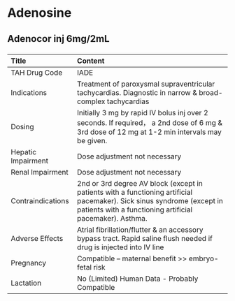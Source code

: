 # Adenosine

## Adenocor inj 6mg/2mL

##### 

| Title              | Content                                                                                                                                                                            |
|:-------------------|:-----------------------------------------------------------------------------------------------------------------------------------------------------------------------------------|
| TAH Drug Code      | IADE                                                                                                                                                                               |
| Indications        | Treatment of paroxysmal supraventricular tachycardias. Diagnostic in narrow & broad-complex tachycardias                                                                           |
| Dosing             | Initially 3 mg by rapid IV bolus inj over 2 seconds. If required， a 2nd dose of 6 mg & 3rd dose of 12 mg at 1-2 min intervals may be given.                                       |
| Hepatic Impairment | Dose adjustment not necessary                                                                                                                                                      |
| Renal Impairment   | Dose adjustment not necessary                                                                                                                                                      |
| Contraindications  | 2nd or 3rd degree AV block (except in patients with a functioning artificial pacemaker). Sick sinus syndrome (except in patients with a functioning artificial pacemaker). Asthma. |
| Adverse Effects    | Atrial fibrillation/flutter & an accessory bypass tract. Rapid saline flush needed if drug is injected into IV line                                                                |
| Pregnancy          | Compatible – maternal benefit >> embryo-fetal risk                                                                                                                                 |
| Lactation          | No (Limited) Human Data - Probably Compatible                                                                                                                                      |

